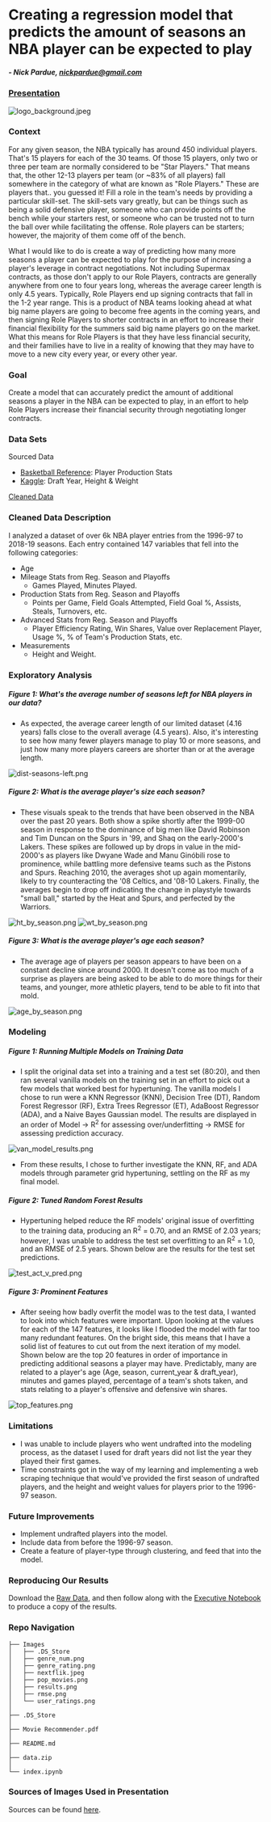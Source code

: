 
# Creating a regression model that predicts the amount of seasons an NBA player can be expected to play

##### - Nick Pardue, nickpardue@gmail.com

### [Presentation]

![logo_background.jpeg](https://github.com/npardue/estimating_addtl_NBA_seasons/blob/master/images/logo_background.jpg)

### Context
For any given season, the NBA typically has around 450 individual players. That's 15 players for each of the 30 teams. Of those 15 players, only two or three per team are normally considered to be "Star Players." That means that, the other 12-13 players per team (or ~83% of all players) fall somewhere in the category of what are known as "Role Players." These are players that.. you guessed it! Fill a role in the team's needs by providing a particular skill-set. The skill-sets vary greatly, but can be things such as being a solid defensive player, someone who can provide points off the bench while your starters rest, or someone who can be trusted not to turn the ball over while facilitating the offense. Role players can be starters; however, the majority of them come off of the bench. 

What I would like to do is create a way of predicting how many more seasons a player can be expected to play for the purpose of increasing a player's leverage in contract negotiations. Not including Supermax contracts, as those don't apply to our Role Players, contracts are generally anywhere from one to four years long, whereas the average career length is only 4.5 years. Typically, Role Players end up signing contracts that fall in the 1-2 year range. This is a product of NBA teams looking ahead at what big name players are going to become free agents in the coming years, and then signing Role Players to shorter contracts in an effort to increase their financial flexibility for the summers said big name players go on the market. What this means for Role Players is that they have less financial security, and their families have to live in a reality of knowing that they may have to move to a new city every year, or every other year. 

### Goal
Create a model that can accurately predict the amount of additional seasons a player in the NBA can be expected to play, in an effort to help Role Players increase their financial security through negotiating longer contracts. 


### Data Sets
Sourced Data
- [Basketball Reference]: Player Production Stats
- [Kaggle]: Draft Year, Height & Weight

[Cleaned Data] 


### Cleaned Data Description
I analyzed a dataset of over 6k NBA player entries from the 1996-97 to 2018-19 seasons. Each entry contained 147 variables that fell into the following categories:
 - Age
 - Mileage Stats from Reg. Season and Playoffs
    - Games Played, Minutes Played.
 - Production Stats from Reg. Season and Playoffs
    - Points per Game, Field Goals Attempted, Field Goal %, Assists, Steals, Turnovers, etc.
 - Advanced Stats from Reg. Season and Playoffs
     - Player Efficiency Rating, Win Shares, Value over Replacement Player, Usage %, % of Team's Production Stats, etc.
 - Measurements
     - Height and Weight. 

 

### Exploratory Analysis

 ##### Figure 1: What's the average number of seasons left for NBA players in our data?
 - As expected, the average career length of our limited dataset (4.16 years) falls close to the overall average (4.5 years). Also, it's interesting to see how many fewer players manage to play 10 or more seasons, and just how many more players careers are shorter than or at the average length. 
 
![dist-seasons-left.png](https://github.com/npardue/estimating_addtl_NBA_seasons/blob/master/images/dist-seasons-left.png)

 ##### Figure 2: What is the average player's size each season?
 - These visuals speak to the trends that have been observed in the NBA over the past 20 years. Both show a spike shortly after the 1999-00 season in response to the dominance of big men like David Robinson and Tim Duncan on the Spurs in '99, and Shaq on the early-2000's Lakers. These spikes are followed up by drops in value in the mid-2000's as players like Dwyane Wade and Manu Ginóbili rose to prominence, while battling more defensive teams such as the Pistons and Spurs. Reaching 2010, the averages shot up again momentarily, likely to try counteracting the '08 Celtics, and '08-10 Lakers. Finally, the averages begin to drop off indicating the change in playstyle towards "small ball," started by the Heat and Spurs, and perfected by the Warriors.
 
![ht_by_season.png](https://github.com/npardue/estimating_addtl_NBA_seasons/blob/master/images/ht_by_season.png)
![wt_by_season.png](https://github.com/npardue/estimating_addtl_NBA_seasons/blob/master/images/wt_by_season.png)


 ##### Figure 3: What is the average player's age each season?
- The average age of players per season appears to have been on a constant decline since around 2000. It doesn't come as too much of a surprise as players are being asked to be able to do more things for their teams, and younger, more athletic players, tend to be able to fit into that mold. 
 
![age_by_season.png](https://github.com/npardue/estimating_addtl_NBA_seasons/blob/master/images/age_by_season.png)



### Modeling

 ##### Figure 1: Running Multiple Models on Training Data
 - I split the original data set into a training and a test set (80:20), and then ran several vanilla models on the training set in an effort to pick out a few models that worked best for hypertuning. The vanilla models I chose to run were a KNN Regressor (KNN), Decision Tree (DT), Random Forest Regressor (RF), Extra Trees Regressor (ET), AdaBoost Regressor (ADA), and a Naive Bayes Gaussian model. The results are displayed in an order of Model -> R<sup>2</sup> for assessing over/underfitting -> RMSE for assessing prediction accuracy. 
 
 ![van_model_results.png](https://github.com/npardue/estimating_addtl_NBA_seasons/blob/master/images/van_model_results.png)
 
 - From these results, I chose to further investigate the KNN, RF, and ADA models through parameter grid hypertuning, settling on the RF as my final model.
 
 ##### Figure 2: Tuned Random Forest Results
 - Hypertuning helped reduce the RF models' original issue of overfitting to the training data, producing an R<sup>2</sup> = 0.70, and an RMSE of 2.03 years; however, I was unable to address the test set overfitting to an R<sup>2</sup> = 1.0, and an RMSE of 2.5 years. Shown below are the results for the test set predictions.
 
 ![test_act_v_pred.png](https://github.com/npardue/estimating_addtl_NBA_seasons/blob/master/images/test_act_v_pred.png)
 
 ##### Figure 3: Prominent Features 
 - After seeing how badly overfit the model was to the test data, I wanted to look into which features were important. Upon looking at the values for each of the 147 features, it looks like I flooded the model with far too many redundant features. On the bright side, this means that I have a solid list of features to cut out from the next iteration of my model. Shown below are the top 20 features in order of importance in predicting additional seasons a player may have. Predictably, many are related to a player's age (Age, season, current_year & draft_year), minutes and games played, percentage of a team's shots taken, and stats relating to a player's offensive and defensive win shares.
 
 ![top_features.png](https://github.com/npardue/estimating_addtl_NBA_seasons/blob/master/images/top_features.png)




### Limitations
- I was unable to include players who went undrafted into the modeling process, as the dataset I used for draft years did not list the year they played their first games.
- Time constraints got in the way of my learning and implementing a web scraping technique that would've provided the first season of undrafted players, and the height and weight values for players prior to the 1996-97 season.

### Future Improvements
- Implement undrafted players into the model.
- Include data from before the 1996-97 season.
- Create a feature of player-type through clustering, and feed that into the model.


### Reproducing Our Results
Download the [Raw Data], and then follow along with the [Executive Notebook] to produce a copy of the results.

### Repo Navigation
```
├── Images
│   ├── .DS_Store
│   ├── genre_num.png
│   ├── genre_rating.png
│   ├── nextflik.jpeg
│   ├── pop_movies.png
│   ├── results.png
│   ├── rmse.png
│   └── user_ratings.png
│
├── .DS_Store
│
├── Movie Recommender.pdf
│
├── README.md
│
├── data.zip
│
└── index.ipynb

```

### Sources of Images Used in Presentation
Sources can be found [here].



[//]: # (These are reference links used in the body of this note and get stripped out when the markdown processor does its job. There is no need to format nicely because it shouldn't be seen. Thanks SO - http://stackoverflow.com/questions/4823468/store-comments-in-markdown-syntax)
  
   [presentation]: <https://github.com/danhales/mod-4-project/blob/master/Movie%20Recommender.pdf>
   [basketball reference]: <https://www.basketball-reference.com/>
   [kaggle]: <https://www.kaggle.com/justinas/nba-height-and-weight-analysis/notebook?select=all_seasons.csv>
   [cleaned data]: <https://github.com/danhales/mod-4-project/blob/master/data.zip>
   [raw data]: <https://grouplens.org/datasets/movielens/>
   [executive notebook]: <https://github.com/danhales/mod-4-project/blob/master/index.ipynb>
   [here]: <https://grouplens.org/datasets/movielens/>

